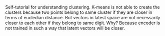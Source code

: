 Self-tutorial for understanding clustering. 
K-means is not able to create the clusters because two points belong to same cluster if they are closer in terms of eucledian distance. 
But vectors in latest space are not necessarily closer to each other if they belong to same digit. Why?
Because encoder is not trained in such a way that latent vectors will be closer. 
